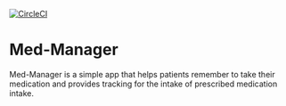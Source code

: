 [![CircleCI](https://circleci.com/gh/ibnahmadbello/Med-Manager.svg?style=svg)](https://circleci.com/gh/ibnahmadbello/Med-Manager)

# Med-Manager
Med-Manager is a simple app that helps patients remember to take their medication and provides tracking for the intake of prescribed medication intake.
